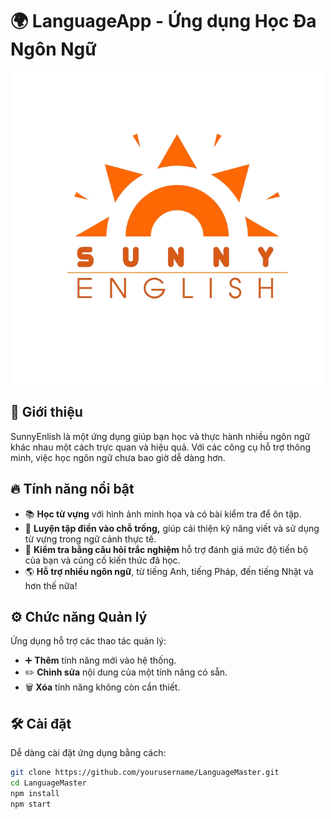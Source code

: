 # 🌍 LanguageApp - Ứng dụng Học Đa Ngôn Ngữ 

[//]: # (Thêm ảnh minh họa tại đây)
![Icon app](E123/app/src/main/res/drawable/anhicon.png)

## 🚀 Giới thiệu
SunnyEnlish là một ứng dụng giúp bạn học và thực hành nhiều ngôn ngữ khác nhau một cách trực quan và hiệu quả. Với các công cụ hỗ trợ thông minh, việc học ngôn ngữ chưa bao giờ dễ dàng hơn.

## 🔥 Tính năng nổi bật
- 📚 **Học từ vựng** với hình ảnh minh họa và có bài kiểm tra để ôn tập.
- 💬 **Luyện tập điền vào chỗ trống,** giúp cải thiện kỹ năng viết và sử dụng từ vựng trong ngữ cảnh thực tế.
- 🎯 **Kiểm tra bằng câu hỏi trắc nghiệm** hỗ trợ đánh giá mức độ tiến bộ của bạn và củng cố kiến thức đã học.
- 🌎 **Hỗ trợ nhiều ngôn ngữ**, từ tiếng Anh, tiếng Pháp, đến tiếng Nhật và hơn thế nữa!
## ⚙️ Chức năng Quản lý
Ứng dụng hỗ trợ các thao tác quản lý:
- ➕ **Thêm** tính năng mới vào hệ thống.
- ✏️ **Chỉnh sửa** nội dung của một tính năng có sẵn.
- 🗑️ **Xóa** tính năng không còn cần thiết.

## 🛠 Cài đặt
Dễ dàng cài đặt ứng dụng bằng cách:
```sh
git clone https://github.com/yourusername/LanguageMaster.git
cd LanguageMaster
npm install
npm start
